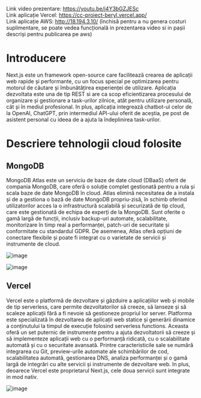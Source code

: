 Link video prezentare: https://youtu.be/j4Y3bGZJESc  
Link aplicație Vercel: https://cc-proiect-beryl.vercel.app/  
Link aplicație AWS: http://18.194.3.10/ (închisă pentru a nu genera costuri suplimentare, se poate vedea funcțională in prezentarea video si in pașii descriși pentru publicarea pe aws)

# Introducere

Next.js este un framework open-source care facilitează crearea de aplicații web rapide și performante, cu un focus special pe optimizarea pentru motorul de căutare și îmbunătățirea experienței de utilizare. Aplicația dezvoltata este una de tip REST si are ca scop eficientizarea procesului de organizare și gestionare a task-urilor zilnice, atât pentru utilizare personală, cât și în mediul profesional. In plus, aplicația integrează chatbot-ul celor de la OpenAI, ChatGPT, prin intermediul API-ului oferit de aceștia, pe post de asistent personal cu ideea de a ajuta la îndeplinirea task-urilor.

# Descriere tehnologii cloud folosite

## MongoDB

MongoDB Atlas este un serviciu de baze de date cloud (DBaaS) oferit de compania MongoDB, care oferă o soluție complet gestionată pentru a rula și scala baze de date MongoDB în cloud. Atlas elimină necesitatea de a instala și de a gestiona o bază de date MongoDB propriu-zisă, în schimb oferind utilizatorilor acces la o infrastructură scalabilă și securizată de tip cloud, care este gestionată de echipa de experți de la MongoDB. Sunt oferite o gamă largă de funcții, inclusiv backup-uri automate, scalabilitate, monitorizare în timp real a performanței, patch-uri de securitate și conformitate cu standardul GDPR. De asemenea, Atlas oferă opțiuni de conectare flexibile și poate fi integrat cu o varietate de servicii și instrumente de cloud.

![image](https://i.imgur.com/xSNHZmM.png)

![image](https://i.imgur.com/arOsehk.png)

## Vercel

Vercel este o platformă de dezvoltare și găzduire a aplicațiilor web și mobile de tip serverless, care permite dezvoltatorilor să creeze, să lanseze și să scaleze aplicații fără a fi nevoie să gestioneze propriul lor server. Platforma este specializată în dezvoltarea de aplicații web statice și generării dinamice a conținutului la timpul de execuție folosind serverless functions. Aceasta oferă un set puternic de instrumente pentru a ajuta dezvoltatorii să creeze și să implementeze aplicații web cu o performanță ridicată, cu o scalabilitate automată și cu o securitate avansată. Printre caracteristicile sale se numără integrarea cu Git, preview-urile automate ale schimbărilor de cod, scalabilitatea automată, gestionarea DNS, analiza performanței și o gamă largă de integrări cu alte servicii și instrumente de dezvoltare web. In plus, deoarece Vercel este proprietarul Next.js, cele doua servicii sunt integrate in mod nativ.

![image](https://i.imgur.com/3S5q7Fz.png)
